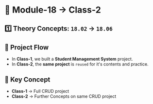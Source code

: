 # 📌 Module-18 → Class-2


## 1️⃣ Theory Concepts: `18.02` → `18.06`


## 🔹 Project Flow
- In **Class-1**, we built a **Student Management System** project.  
- In **Class-2**, the **same project** is `reused` for it's contents and practice.


## 🔹 Key Concept
- **Class-1** → Full CRUD project 
- **Class-2** → Further Concepts on same CRUD project
